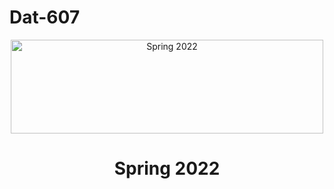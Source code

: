 # Dat-607


<p align="center">
    <img width="500" height = "150" src="https://sps.cuny.edu/sites/all/themes/cuny/assets/img/cunysps_2021_2linelogo_spsblue_1.png" alt="Spring 2022">
</p>

<h1 align="center"> Spring 2022 </h1>